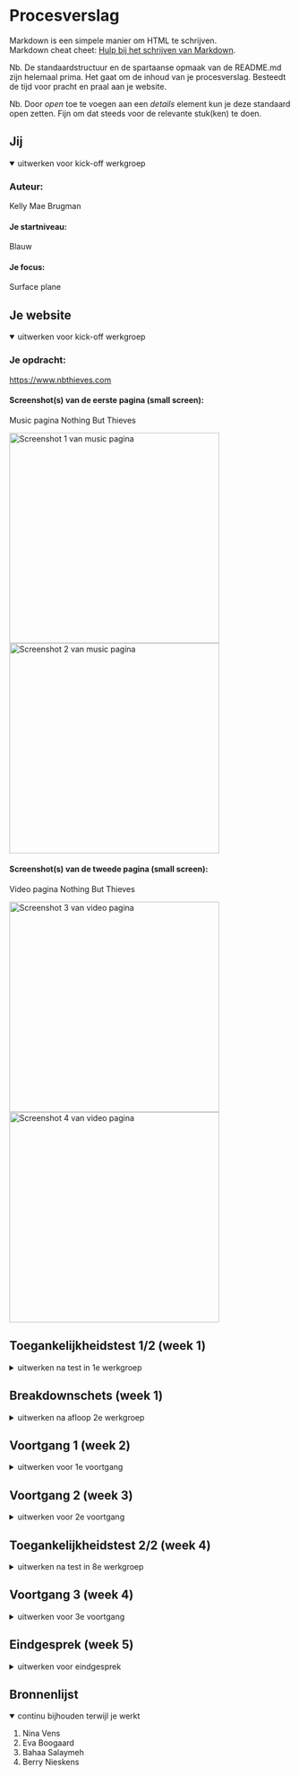 # Procesverslag
Markdown is een simpele manier om HTML te schrijven.  
Markdown cheat cheet: [Hulp bij het schrijven van Markdown](https://github.com/adam-p/markdown-here/wiki/Markdown-Cheatsheet).

Nb. De standaardstructuur en de spartaanse opmaak van de README.md zijn helemaal prima. Het gaat om de inhoud van je procesverslag. Besteedt de tijd voor pracht en praal aan je website.

Nb. Door *open* toe te voegen aan een *details* element kun je deze standaard open zetten. Fijn om dat steeds voor de relevante stuk(ken) te doen.


## Jij

<details open>
  <summary>uitwerken voor kick-off werkgroep</summary>

  ### Auteur:
Kelly Mae Brugman
  #### Je startniveau:
Blauw
  #### Je focus:
Surface plane 
</details>


## Je website

<details open>
  <summary>uitwerken voor kick-off werkgroep</summary>

  ### Je opdracht:
https://www.nbthieves.com

  #### Screenshot(s) van de eerste pagina (small screen): 
  Music pagina Nothing But Thieves 

  <img src="readme-images/sc1.png" width="375px" alt="Screenshot 1 van music pagina">
  <img src="readme-images/sc2.png" width="375px" alt="Screenshot 2 van music pagina">

  #### Screenshot(s) van de tweede pagina (small screen):
  Video pagina Nothing But Thieves

  <img src="readme-images/sc3.png" width="375px" alt="Screenshot 3 van video pagina">
  <img src="readme-images/sc4.png" width="375px" alt="Screenshot 4 van video pagina">
 
</details>



## Toegankelijkheidstest 1/2 (week 1)

<details>
  <summary>uitwerken na test in 1e werkgroep</summary>

  ### Bevindingen
  Lijst met je bevindingen die in de test naar voren kwamen:

  #### Screenreader
  Wanneer de de screenreader aanzet krijg je als eerst dit in beeld te zien:
  <img src="readme-images/sc_screenreader_1.png" width="375px" alt="Screen reader melding">
  En wanneer je hier overheen tabt ga je gelijk van de hele website af en gaat hij tabben naar andere dingen die ook in beeld zijn.
  Dit is niet handig omdat je eerst op die knop moet klikken om verder te gaan in de website.

  #### Muis en Toetsenbord 
  Wanneer je met je pijltje naar beneden klikt dan gebeurt er een soort glitch. Hij doet namelijk alsof hij naar beneden wilt maar schiet gelijk daarna weer naarboven toe.
  Verder gebeurt er helemaal niets als je gaat tabben zonder de screenreader aan.

  #### Motoriek (shocks, elastiekjes)
  Hier hebben we in de eerste week nog niets mee gedaan.

  #### Visueel (brillen, contrast, kleurenblind, dark/light). 
  Wanneer je de website op darkmode zet gebeurt er precies niks. Die is dus niet gemaakt. Dit is iets wat ik zou kunnen toevoegen om de website toegankelijker te maken.

</details>



## Breakdownschets (week 1)

<details>
  <summary>uitwerken na afloop 2e werkgroep</summary>

  ### de video pagina: 
  <img src="readme-images/schets_video.png" width="375px" alt="Breakdownschets van de videopagina">

  ### de music pagina: 
  <img src="readme-images/schets_music.png" width="375px" alt="Breakdownschets van de musicpagina">

</details>


## Voortgang 1 (week 2)

<details>
  <summary>uitwerken voor 1e voortgang</summary>

  ### Stand van zaken
  hier dit ging goed & dit was lastig (neem ook screenshots op van delen van je website en code)


  ### Agenda voor meeting
  samen met je groepje opstellen

  | student 1 - Lizzy| student 2 - Bahaa  | student 3 - Kelly Mae 
  | ---              | ---                | ---                   
  | dit bespreken    | en dit             | Hoe kan ik een video toevoegen in mijn html?       
  | en dat ook nog   | dit als er tijd is | Waarom linkt mijn css niet op beide pagina's?
  | ...              | ...                | Hoe zorg ik ervoor dat mijn header als hamburgermenu krijg?

  ### Verslag van meeting
  hier na afloop snel de uitkomsten van de meeting vastleggen

  - Nina heeft mij geholpen met het toevoegen van een video in mijn website.

</details>





## Voortgang 2 (week 3)

<details>
  <summary>uitwerken voor 2e voortgang</summary>

  ### Stand van zaken
  Tijdens deze voortgang heb ik mijn website laten zien aan de docent waarop hij mij feedback kon geven.
  Hier hebben wij besproken hoe ver ik was en wat ik nog moet doen.

  Er waren een aantal dingen die niet lukten bij mij waar ik hulp om heb gevraagd zoals bijvoorbeeld de menubalk die zich heel raar gedraagde.
  Ook had ik een vraag over hoe ik de footer zou moeten maken. (hoe moet de opmaak eruit zien in de html, hoe moet ik het maken)

  ### Verslag van meeting
  Aan het einde van het gesprek wist ik weer een beetje welke kant ik op moet gaan als het gaat om voortgang en welke dingen er sowiezo nog moeten gebeuren om een voldoende te halen.

  Hierna heeft Eva (studentassistent) mij ook nog geholpen met een paar kleine dingen.

</details>





## Toegankelijkheidstest 2/2 (week 4)

<details>
  <summary>uitwerken na test in 8e werkgroep</summary>

  ### Bevindingen
  Lijst met je bevindingen die in de test naar voren kwamen (geef ook aan wat er verbeterd is):

  #### Screenreader
  Door voor de tweede keer met de screenreader door de pagina heen te gaan ben ik achter een aantal dingen gekomen.
  Bij het navigeren door de music pagina heen stopt hij bij elk visueel onderdeel. Hij noemt zelfs de streepjes op waar je langs komt, dit is natuurlijk niet heel erg handig.

  #### Muis en Toetsenbord 
  Iets wat mij hier heel erg opviel is dat je niet door het menu heen kan tabben. Hij skipt het volledig en je kunt ze niet selecteren. Dit is iets wat ik zeker wil gaan toevoegen want op deze manier maak je het een stuk toegankelijker.

  #### Motoriek (shocks, elastiekjes)
  <img src="readme-images/schock_test.jpeg" width="375px" alt="Schock test">
  Tijdens het doen van de schocktest kwam ik heel eerlijk gezegd niet achter heel veel nieuwe dingen. Wel dat het irritant is als het gaat om navigeren maar dat is meer dan normaal denk ik dan maar. Je kan hier niet heel veel aan veranderen ben ik bang want je kunt de knoppen wel heel groot gaan maken maar dat heeft natuurlijk niet zoveel zin want dan ziet de hele website er niet meer uit en is de navigatie ook niet echt verantwoord meer.

  #### Visueel (brillen, contrast, kleurenblind, dark/light). 
  We hebben veel met brillen kunnen doen om te kijken wat er gebeurd als je visueel beperkt bent. En iets waar ik achter ben gekomen is dat het best slim is om een dark mode toe te voegen. dit om het contrast te vergroten en voor mensen die gevoelig zijn voor licht. Want de website van zichzelf is heel erg wit en fel, dus om die reden kun je het best wat donkerder maken.

</details>


## Voortgang 3 (week 4)

<details>
  <summary>uitwerken voor 3e voortgang</summary>

  ### Stand van zaken
  Tijdens de derde voortgang moesten wij weer de site laten zien op het grote scherm om de laatste paar dingen af te spreken van wat er nog moet gebeuren om het te laten voldoen aan de surface plane en hoe ik het nog toegankelijker kan maken.

  Hierbij hebben wij afgesproken om de volgende dingen van de surface plane toe te voegen:
  - Menu tab baar maken
  - Animatie in het menu
  - Dark mode
  - Hover op de button
  - Fixed header

  ### Verslag van meeting
  Na afloop kwam het er op neer dat ik goed opweg ben maar dat er nog een aantal dingen moeten gebeuren als het gaat om styling en toegankelijkheid.

</details>





## Eindgesprek (week 5)

<details>
  <summary>uitwerken voor eindgesprek</summary>

  ### Je uitkomst - karakteristiek screenshots:
  <img src="readme-images/sc_eigen_1.png" width="375px" alt="Eigen pagina deel 1">
  <img src="readme-images/sc_eigen_2.png" width="375px" alt="Eigen pagina deel 2">
  <img src="readme-images/sc_eigen_3.png" width="375px" alt="Eigen pagina deel 3">
  <img src="readme-images/sc_eigen_4.png" width="375px" alt="Eigen pagina deel 4">

  ### Dit ging goed/Heb ik geleerd: 
  Ik heb dit blok heel erg veel geleerd:
  Door de lessen is er weer heel veel terug gekomen van vorig jaar en heb ik ook veel dingen erbij geleerd. 
  Het was fijn om een website na te kunnen maken omdat je zo niet op de content hoeft te letten.
  Dit zijn een aantal dingen die ik heb geleerd tijdens dit vak door de lessen en door de studentassistenten:
  - Het toevoegen van een video met een thumbnail
  - Het laten afspelen van een video door er op te klikken, en ook weer op pauze te zetten
  - Het maken van een menu
  - Het maken van een animatie die veranderd door er op te klikken
  - Het maken van een dark mode
  - het gebruik maken van nth-of-type om bepaalde dingen aan te spreken zonder classes te gebruiken

  ### Dit was lastig/Is niet gelukt:
  Er waren heel erg veel dingen die ik lastig vond. Alle dingen hierboven waren ook niet gelukt al had ik niet de hulp gekregen van de docent, en van de twee studentassistenten. Ook mijn klasgenoten waren heel erg behulpzaam waardoor het soms voelde als een groepsproject omdat ik niet alles zelf heb geschreven. Maar ondanks dat ik niet alles zelf heb geschreven, kan ik het grootste deel wel uitleggen en ik snap wat er staat. En ik denk dat dit het belangrijkste van het vak was.

</details>

## Bronnenlijst

<details open>
  <summary>continu bijhouden terwijl je werkt</summary>

  1. Nina Vens
  2. Eva Boogaard
  3. Bahaa Salaymeh
  4. Berry Nieskens

</details>

